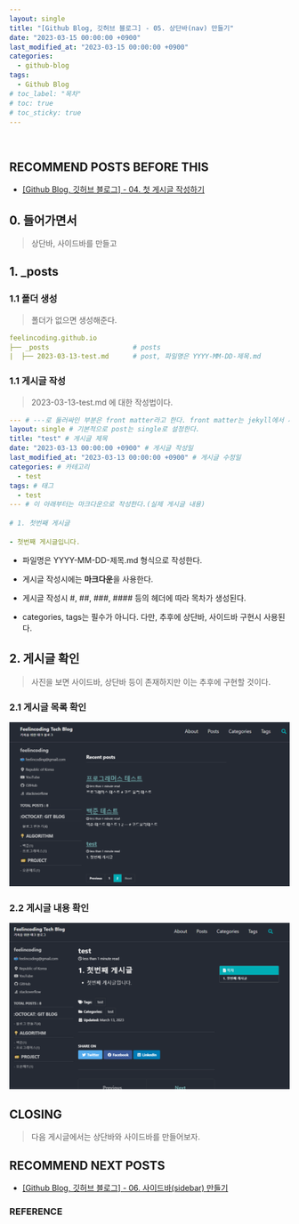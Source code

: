 ```yaml
---
layout: single
title: "[Github Blog, 깃허브 블로그] - 05. 상단바(nav) 만들기"
date: "2023-03-15 00:00:00 +0900"
last_modified_at: "2023-03-15 00:00:00 +0900"
categories:
  - github-blog
tags:
  - Github Blog
# toc_label: "목차"
# toc: true
# toc_sticky: true
---
```


<br/>

## RECOMMEND POSTS BEFORE THIS

- [[Github Blog, 깃허브 블로그] - 04. 첫 게시글 작성하기][github-blog-04]

## 0. 들어가면서

> 상단바, 사이드바를 만들고

## 1. \_posts

### 1.1 폴더 생성

> 폴더가 없으면 생성해준다.

```yml
feelincoding.github.io
├── _posts                     # posts
|  ├── 2023-03-13-test.md      # post, 파일명은 YYYY-MM-DD-제목.md
```

### 1.1 게시글 작성

> 2023-03-13-test.md 에 대한 작성법이다.

```yml
--- # ---로 둘러싸인 부분은 front matter라고 한다. front matter는 jekyll에서 사용되는 부분이다.
layout: single # 기본적으로 post는 single로 설정한다.
title: "test" # 게시글 제목
date: "2023-03-13 00:00:00 +0900" # 게시글 작성일
last_modified_at: "2023-03-13 00:00:00 +0900" # 게시글 수정일
categories: # 카테고리
  - test
tags: # 태그
  - test
--- # 이 아래부터는 마크다운으로 작성한다.(실제 게시글 내용)

# 1. 첫번째 게시글

- 첫번째 게시글입니다.
```

- 파일명은 YYYY-MM-DD-제목.md 형식으로 작성한다.

- 게시글 작성시에는 **마크다운**을 사용한다.
- 게시글 작성시 #, ##, ###, #### 등의 헤더에 따라 목차가 생성된다.
- categories, tags는 필수가 아니다. 다만, 추후에 상단바, 사이드바 구현시 사용된다.

## 2. 게시글 확인

> 사진을 보면 사이드바, 상단바 등이 존재하지만 이는 추후에 구현할 것이다.

### 2.1 게시글 목록 확인

![](/images/github-blog/2023-03-14-github-blog-04-first-posts-img-02.png)

### 2.2 게시글 내용 확인

![](/images/github-blog/2023-03-14-github-blog-04-first-posts-img-01.png)

## CLOSING

> 다음 게시글에서는 상단바와 사이드바를 만들어보자.

## RECOMMEND NEXT POSTS

- [[Github Blog, 깃허브 블로그] - 06. 사이드바(sidebar) 만들기][github-blog-06]

[github-blog-04]: https://feelincoding.github.io/github-blog/github-blog-04-first-posts/
[github-blog-06]: https://feelincoding.github.io/github-blog/github-blog-04-first-posts/

### REFERENCE
